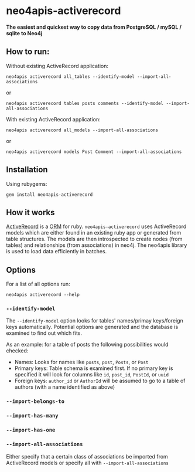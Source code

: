 # neo4apis-activerecord

**The easiest and quickest way to copy data from PostgreSQL / mySQL / sqlite to Neo4j**

## How to run:

Without existing ActiveRecord application:

    neo4apis activerecord all_tables --identify-model --import-all-associations

or

    neo4apis activerecord tables posts comments --identify-model --import-all-associations

With existing ActiveRecord application:

    neo4apis activerecord all_models --import-all-associations

or

    neo4apis activerecord models Post Comment --import-all-associations

## Installation

Using rubygems:

    gem install neo4apis-activerecord

## How it works

[ActiveRecord](http://guides.rubyonrails.org/active_record_basics.html) is a [ORM](http://en.wikipedia.org/wiki/Object-relational_mapping) for ruby.  `neo4apis-activerecord` uses ActiveRecord models which are either found in an existing ruby app or generated from table structures.  The models are then introspected to create nodes (from tables) and relationships (from associations) in neo4j.  The neo4apis library is used to load data efficiently in batches.

## Options

For a list of all options run:

    neo4apis activerecord --help

### `--identify-model`

The `--identify-model` option looks for tables' names/primay keys/foreign keys automatically.  Potential options are generated and the database is examined to find out which fits.

As an example: for a table of posts the following possibilities would checked:

 * Names: Looks for names like `posts`, `post`, `Posts`, or `Post`
 * Primary keys: Table schema is examined first.  If no primary key is specified it will look for columns like `id`, `post_id`, `PostId`, or `uuid`
 * Foreign keys: `author_id` or `AuthorId` will be assumed to go to a table of authors (with a name identified as above)

### `--import-belongs-to`
### `--import-has-many`
### `--import-has-one`
### `--import-all-associations`

Either specify that a certain class of associations be imported from ActiveRecord models or specify all with `--import-all-associations`

